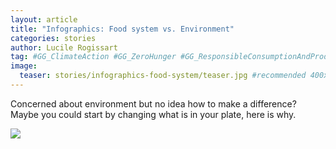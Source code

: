 ```yaml
---
layout: article
title: "Infographics: Food system vs. Environment"
categories: stories
author: Lucile Rogissart
tag: #GG_ClimateAction #GG_ZeroHunger #GG_ResponsibleConsumptionAndProduction #food #eatsustainable #livestock #GHGemission #sustainableeconomy #GreenEconomy
image:
  teaser: stories/infographics-food-system/teaser.jpg #recommended 400x250
---
```


Concerned about environment but no idea how to make a difference? Maybe you could start by changing what is in your plate, here is why.

<img src="/images/stories/infographics-food-system/food-system.png">
